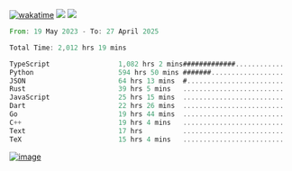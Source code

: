 [![wakatime](https://wakatime.com/badge/user/00eead22-fb14-4dd0-ab8a-3625cafbd50d.svg)](https://wakatime.com/@00eead22-fb14-4dd0-ab8a-3625cafbd50d)
![](https://komarev.com/ghpvc/?username=flatypus)
![](https://pixel.flatypus.me/flatypus?type=tracker)
<!--START_SECTION:waka-->

```rust
From: 19 May 2023 - To: 27 April 2025

Total Time: 2,012 hrs 19 mins

TypeScript                 1,082 hrs 2 mins#############............   53.46 %
Python                     594 hrs 50 mins #######..................   29.39 %
JSON                       64 hrs 13 mins  #........................   03.17 %
Rust                       39 hrs 5 mins   .........................   01.93 %
JavaScript                 25 hrs 15 mins  .........................   01.25 %
Dart                       22 hrs 26 mins  .........................   01.11 %
Go                         19 hrs 44 mins  .........................   00.98 %
C++                        19 hrs 4 mins   .........................   00.94 %
Text                       17 hrs          .........................   00.84 %
TeX                        15 hrs 4 mins   .........................   00.74 %
```

<!--END_SECTION:waka-->
[<img alt="image" src="https://github.com/flatypus/flatypus/assets/68029599/0a302dc1-501c-43a0-ae8d-37ec4817f3bd">](https://flatypus.me)

